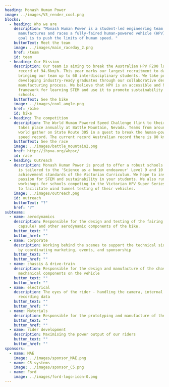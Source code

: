 ```yaml
---
heading: Monash Human Power
image: ../images/V3_render_cool.png
blocks:
  - heading: Who we are
    description: "Monash Human Power is a student-led engineering team that designs,
      manufactures and races a fully-faired human-powered vehicle (HPV). Our
      goal is to push the limits of human speed. "
    buttonText: Meet the team
    image: ../images/main_raceday_2.png
    href: /team
    id: team
  - heading: Our Mission
    description: Our team is aiming to break the Australian HPV F200 land speed
      record of 94.6km/h. This year marks our largest recruitment to date,
      bringing our team up to 60 interdisciplinary students. We take pride in
      developing industry-ready graduates through our collaborative design and
      manufacturing process. We believe that HPV is an accessible and hands-on
      framework for learning STEM and use it to promote sustainability in
      schools.
    buttonText: See the bike
    image: ../images/cool_angle.png
    href: /bike
    id: bike
  - heading: The competition
    description: The World Human Powered Speed Challenge (link to their website)
      takes place annually at Battle Mountain, Nevada. Teams from around the
      world gather on State Route 305 in a quest to break the human-powered land
      speed record. The current record Australian record there is 80 km/h.
    buttonText: See the race
    image: ../images/battle_mountain2.png
    href: http://ihpva.org/whpsc/
    id: race
  - heading: Outreach
    description: Monash Human Power is proud to offer a robust schools program that
      is tailored to the 'Science as a human endeavour' Level 9 and 10 Science
      achievement standards of the Victorian Curriculum. We hope to inspire a
      passion for STEM and sustainability in your students. We also run
      workshops for schools competing in the Victorian HPV Super Series and help
      to facilitate wind tunnel testing of their vehicles.
    image: ../images/outreach.png
    id: outreach
    buttonText: "?"
    href: "?"
subteams:
  - name: aerodynamics
    description: Responsible for the design and testing of the fairing (outter
      capsule) and other aerodynamic components of the bike.
    button_text: ""
    button_href: ""
  - name: corporate
    description: Working behind the scenes to support the technical side of the team
      by coordinating marketing, events, and sponsorship
    button_text: ""
    button_href: ""
  - name: chassis & drive-train
    description: Responsible for the design and manufacture of the chassis and other
      mechanical components on the vehicle
    button_text: ""
    button_href: ""
  - name: electrical
    description: The eyes of the rider - handling the camera, internal display, and
      recording data
    button_text: ""
    button_href: ""
  - name: Materials
    description: Responsible for the prototyping and manufacture of the fairing of our bike.
    button_text: ""
    button_href: ""
  - name: rider development
    description: Maximising the power output of our riders
    button_text: ""
    button_href: ""
sponsors:
  - name: MAE
    image: ../images/sponsor_MAE.png
  - name: C5 systems
    image: ../images/sponsor_C5.png
  - name: Ford
    image: ../images/ford-logo-icon-0.png
---
```

